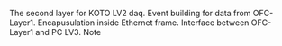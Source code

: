 The second layer for KOTO LV2 daq.
Event building for data from OFC-Layer1.
Encapusulation inside Ethernet frame.
Interface between OFC-Layer1 and PC LV3. 
Note
